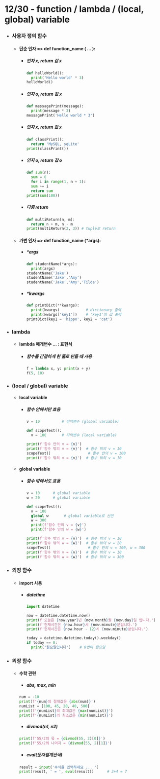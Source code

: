 # 12/30 - function / lambda / (local, global) variable
- ### 사용자 정의 함수
  - #### 단순 인자 => def function_name ( ... ):
    + ##### 인자 x, return 값 x
      ```python
      def helloWorld():
        print('Hello world' * 3)
      helloWorld()
        ``` 
    + ##### 인자 o, return 값 x
      ```python
      def messagePrint(message):
        print(message * 3)
      messagePrint('Hello world * 3')
      ```
    + ##### 인자 x, return 값 x
      ```python
      def classPrint():
        return 'MySQL, sqLite'
      print(classPrint())
      ```
    + ##### 인자 o, return 값 o
      ```python
      def sum(n):
        sum = 0
        for i in range(1, n + 1):
        sum += i
        return sum
      print(sum(100))
      ```
    + ##### 다중 return
      ```python
      def multiReturn(n, m):
        return n + m, n - m
      print(multiReturn(2, 3)) # tuple로 return
      ```
  - #### 가변 인자 => def function_name (*args):
    + ##### *args
      ```python
      def studentName(*args):
        print(args)
      studentName('Jake')
      studentName('Jake','Amy')
      studentName('Jake','Amy','Tilda')
      ```
    + ##### *kwargs
      ```python
      def printDict(**kwargs):
        print(kwargs)            # dictionary 출력
        print(kwargs['key1'])    # 'key1'의 값 출력
      printDict(key1 = 'hippo', key2 = 'cat')
      ```
- ### lambda
  - #### lambda 매개변수 ... : 표현식
    + ##### 함수를 간결하게 한 줄로 만들 때 사용
      ```python
      f = lambda x, y: print(x + y)
      f(5, 10)
      ```
- ### (local / global) variable
  - #### local variable
    + ##### 함수 안에서만 효용
      ```python
      v = 10          # 전역변수 (global variable)
      
      def scopeTest():
        v = 100       # 지역변수 (local variable)
      
      print(f'함수 안의 v = {v}')
      print(f'함수 밖의 v = {v}')  # 함수 밖의 v = 10
      scopeTest()                 # 함수 안의 v = 100
      print(f'함수 밖의 v = {v}')  # 함수 밖의 v = 10
      ```
  - #### global variable
    + ##### 함수 밖에서도 효용
      ```python
      v = 10      # global variable
      w = 20      # global variable
      
      def scopeTest():
        v = 100
        global w       # global variable로 선언
        w = 300
        print(f'함수 안의 v = {v}')
        print(f'함수 안의 w = {w}')
    
      print(f'함수 밖의 v = {v}')  # 함수 밖의 v = 10
      print(f'함수 밖의 w = {w}')  # 함수 밖의 w = 20
      scopeTest()                 # 함수 안의 v = 100, w = 300
      print(f'함수 밖의 v = {v}')  # 함수 밖의 v = 10
      print(f'함수 밖의 w = {w}')  # 함수 밖의 w = 300
      ```
- ### 외장 함수
  - #### import 사용
    + ##### datetime
      ```python
      import datetime
      
      now = datetime.datetime.now()
      print(f'오늘은 {now.year}년 {now.month}월 {now.day}일 입니다.')
      print(f'현재시간은 {now.hour}시 {now.minute}분입니다.')
      print(f'현재시간은 {now.hour - 12}시 {now.minute}분입니다.')
      
      today = datetime.datetime.today().weekday()
      if today == 0:
        print('월요일입니다')    # 0번이 월요일
      ```
- ### 외장 함수
  - #### 수학 관련
    + ##### abs, max, min
    ```python
    num = -10
    print(f'{num}의 절대값은 {abs(num)}')
    numList = [100, 45, 20, 40, 500]
    print(f'{numList}의 최대값은 {max(numList)}')
    print(f'{numList}의 최소값은 {min(numList)}')
    ```
    + ##### divmod(n1, n2)
    ```python
    print(f'55/2의 몫 = {divmod(55, 2)[0]}')
    print(f'55/2의 나머지 = {divmod(55, 2)[1]}')
    ```
    + ##### eval(문자열계산식)
    ```python
    result = input('수식을 입력하세요 ... ')
    print(result, ' = ', eval(result))      # 3+4 = 7
    ```
    
